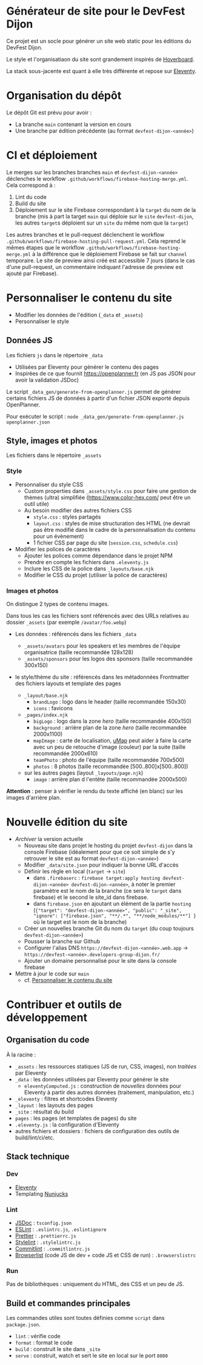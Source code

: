 # Générateur de site pour le DevFest Dijon

Ce projet est un socle pour générer un site web static pour les éditions du DevFest Dijon.

Le style et l'organisatiaon du site sont grandement inspirés de [Hoverboard](https://github.com/gdg-x/hoverboard).

La stack sous-jacente est quant à elle très différente et repose sur [Eleventy](https://www.11ty.dev/).

# Organisation du dépôt

Le dépôt Git est prévu pour avoir :

- La branche `main` contenant la version en cours
- Une branche par édition précédente (au format `devfest-dijon-<année>`)

# CI et déploiement

Le merges sur les branches branches `main` et `devfest-dijon-<année>` déclenches le workflow `.github/workflows/firebase-hosting-merge.yml`.
Cela correspond à :

1. Lint du code
2. Build du site
3. Déploiement sur le site Firebase correspondant à la `target` du nom de la branche (mis à part la target `main` qui déploie sur le `site` `devfest-dijon`, les autres `target`s déploient sur un `site` du même nom que la `target`)

Les autres branches et le pull-request déclenchent le workflow `.github/workflows/firebase-hosting-pull-request.yml`.
Cela reprend le mêmes étapes que le workflow `.github/workflows/firebase-hosting-merge.yml` à la différence que le déploiement Firebase se fait sur `channel` temporaire.
Le site de preview ainsi créé est accessible 7 jours (dans le cas d'une pull-request, un commentaire indiquant l'adresse de preview est ajouté par Firebase).

# Personnaliser le contenu du site

- Modifier les données de l'édition (`_data` et `_assets`)
- Personnaliser le style

## Données JS

Les fichiers `js` dans le répertoire `_data`

- Utilisées par Eleventy pour générer le contenu des pages
- Inspirées de ce que fournit https://openplanner.fr (en JS pas JSON pour avoir la validation JSDoc)

Le script `_data_gen/generate-from-openplanner.js` permet de générer certains fichiers JS de données à partir d'un fichier JSON exporté depuis OpenPlanner.

Pour exécuter le script : `node _data_gen/generate-from-openplanner.js openplanner.json`

## Style, images et photos

Les fichiers dans le répertoire `_assets`

### Style

- Personnaliser du style CSS
  - Custom properties dans `_assets/style.css` pour faire une gestion de thèmes (ultra) simplifiée (https://www.color-hex.com/ peut être un outil utile)
  - Au besoin modifier des autres fichiers CSS
    - `style.css` : styles partagés
    - `layout.css` : styles de mise structuration des HTML (ne devrait pas être modifié dans le cadre de la personnalisation du contenu pour un évènement)
    - 1 fichier CSS par page du site (`session.css`, `schedule.css`)
- Modifier les polices de caractères
  - Ajouter les polices comme dépendance dans le projet NPM
  - Prendre en compte les fichiers dans `.eleventy.js`
  - Inclure les CSS de la police dans `_layouts/base.njk`
  - Modifier le CSS du projet (utiliser la police de caractères)

### Images et photos

On distingue 2 types de contenu images.

Dans tous les cas les fichiers sont référencés avec des URLs relatives au dossier `_assets` (par exemple `/avatar/foo.webp`)

- Les données : référencés dans les fichiers `_data`

  - `_assets/avatars` pour les speakers et les membres de l'équipe organisatrice (taille recommandée 128x128)
  - `_assets/sponsors` pour les logos des sponsors (taille recommandée 300x150)

- le style/thème du site : référencés dans les métadonnées Frontmatter des fichiers layouts et template des pages
  - `_layout/base.njk`
    - `brandLogo` : logo dans le header (taille recommandée 150x30)
    - `icons` : favicons
  - `_pages/index.njk`
    - `bigLogo` : logo dans la zone _hero_ (taille recommandée 400x150)
    - `background` : arrière plan de la zone _hero_ (taille recommandée 2000x1100)
    - `mapImage` : carte de localisation, [uMap](https://umap.openstreetmap.fr/fr/map/new/#5/45.136/-1.187) peut aider à faire la carte avec un peu de retouche d'image (couleur) par la suite (taille recommandée 2000x610)
    - `teamPhoto` : photo de l'équipe (taille recommandée 700x500)
    - `photos` : 8 photos (taille recommandée [500..800]x[500..800])
  - sur les autres pages (layout `_layouts/page.njk`)
    - `image` : arrière plan d l'entête (taille recommandée 2000x500)

**Attention** : penser à vérifier le rendu du texte affiché (en blanc) sur les images d'arrière plan.

# Nouvelle édition du site

- _Archiver_ la version actuelle
  - Nouveau site dans projet le hosting du projet `devfest-dijon` dans la console Firebase (idéalement pour que ce soit simple de s'y retrouver le site est au format `devfest-dijon-<année>`)
  - Modifier `_data/site.json` pour indiquer la bonne URL d'accès
  - Définir les règle en local (`target` → `site`)
    - dans `.firebaserc` : `firebase target:apply hosting devfest-dijon-<année> devfest-dijon-<année>`, à noter le premier paramètre est le nom de la branche (ce sera le `target` dans firebase) et le second le site_id dans firebase.
    - dans `firebase.json` en ajoutant un élément de la partie `hosting` (`{"target": "devfest-dijon-<année>", "public": "_site", "ignore": ["firebase.json", "**/.*", "**/node_modules/**"] }` où le target est le nom de la branche)
  - Créer un nouvelles branche Git du nom du `target` (du coup toujours `devfest-dijon-<année>`)
  - Pousser la branche sur Github
  - Configurer l'alias DNS `https://devfest-dijon-<année>.web.app` → `https://devfest-<année>.developers-group-dijon.fr/`
  - Ajouter un domaine personnalisé pour le site dans la console firebase
- Mettre à jour le code sur `main`
  - cf. [Personnaliser le contenu du site](#personnaliser-le-contenu-du-site)

# Contribuer et outils de développement

## Organisation du code

À la racine :

- `_assets` : les ressources statiques (JS de run, CSS, images), non _traitées_ par Eleventy
- `_data` : les données utilisées par Eleventy pour générer le site
  - `eleventyComputed.js` : construction de _nouvelles_ données pour Eleventy à partir des autres données (traitement, manipulation, etc.)
- `_eleventy` : filtres et shortcodes Eleventy
- `_layout` : les layouts des pages
- `_site` : résultat du build
- `pages` : les pages (et templates de pages) du site
- `.eleventy.js` : la configuration d'Eleventy
- autres fichiers et dossiers : fichiers de configuration des outils de build/lint/ci/etc.

## Stack technique

### Dev

- [Eleventy](https://www.11ty.dev/)
- Templating [Nunjucks](https://mozilla.github.io/nunjucks/)

### Lint

- [JSDoc](https://jsdoc.app/) : `tsconfig.json`
- [ESLint](https://eslint.org/) : `.eslintrc.js`, `.eslintignore`
- [Prettier](https://prettier.io/) : `.prettierrc.js`
- [Stylelint](https://stylelint.io/) : `.stylelintrc.js`
- [Commitlint](https://commitlint.js.org/) : `.commitlintrc.js`
- [Browserlist](https://browsersl.ist/) (code JS de dev + code JS et CSS de run) : `.browserslistrc`

### Run

Pas de bibliothèques : uniquement du HTML, des CSS et un peu de JS.

## Build et commandes principales

Les commandes utiles sont toutes définies comme `script` dans `package.json`.

- `lint` : vérifie code
- `format` : format le code
- `build` : construit le site dans `_site`
- `serve` : construit, watch et sert le site en local sur le port `8080`

